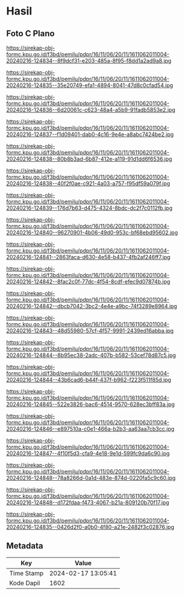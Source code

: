 # Hasil

## Foto C Plano

https://sirekap-obj-formc.kpu.go.id/f3bd/pemilu/pdpr/16/11/06/20/11/1611062011004-20240216-124834--8f9dcf31-e203-485a-8f95-f8dd1a2ad9a8.jpg

https://sirekap-obj-formc.kpu.go.id/f3bd/pemilu/pdpr/16/11/06/20/11/1611062011004-20240216-124835--35e20749-efa1-4894-8041-47d8c0cfad54.jpg

https://sirekap-obj-formc.kpu.go.id/f3bd/pemilu/pdpr/16/11/06/20/11/1611062011004-20240216-124836--6d20061c-c623-48a4-a5b9-91fadb5853e2.jpg

https://sirekap-obj-formc.kpu.go.id/f3bd/pemilu/pdpr/16/11/06/20/11/1611062011004-20240216-124837--f1d09401-dab0-4c16-9e4e-a8abc7424be2.jpg

https://sirekap-obj-formc.kpu.go.id/f3bd/pemilu/pdpr/16/11/06/20/11/1611062011004-20240216-124838--80b8b3ad-6b87-412e-a119-91d1dd6f6536.jpg

https://sirekap-obj-formc.kpu.go.id/f3bd/pemilu/pdpr/16/11/06/20/11/1611062011004-20240216-124838--40f2f0ae-c921-4a03-a757-f95df59a079f.jpg

https://sirekap-obj-formc.kpu.go.id/f3bd/pemilu/pdpr/16/11/06/20/11/1611062011004-20240216-124839--176d7b63-d475-4324-8bdc-dc2f7c0112fb.jpg

https://sirekap-obj-formc.kpu.go.id/f3bd/pemilu/pdpr/16/11/06/20/11/1611062011004-20240216-124840--96270901-4b06-49d0-953c-bf68ebd95602.jpg

https://sirekap-obj-formc.kpu.go.id/f3bd/pemilu/pdpr/16/11/06/20/11/1611062011004-20240216-124841--2863faca-d630-4e58-b437-4fb2af246ff7.jpg

https://sirekap-obj-formc.kpu.go.id/f3bd/pemilu/pdpr/16/11/06/20/11/1611062011004-20240216-124842--8fac2c0f-77dc-4f54-8cdf-efec9d07874b.jpg

https://sirekap-obj-formc.kpu.go.id/f3bd/pemilu/pdpr/16/11/06/20/11/1611062011004-20240216-124842--dbcb7042-3bc2-4e4e-a9bc-74f3289e8964.jpg

https://sirekap-obj-formc.kpu.go.id/f3bd/pemilu/pdpr/16/11/06/20/11/1611062011004-20240216-124843--48d55980-57cf-4f57-9991-2439ed16abba.jpg

https://sirekap-obj-formc.kpu.go.id/f3bd/pemilu/pdpr/16/11/06/20/11/1611062011004-20240216-124844--8b95ec38-2adc-407b-b582-53cef78d87c5.jpg

https://sirekap-obj-formc.kpu.go.id/f3bd/pemilu/pdpr/16/11/06/20/11/1611062011004-20240216-124844--43b6cad6-b44f-437f-b962-f223f511f85d.jpg

https://sirekap-obj-formc.kpu.go.id/f3bd/pemilu/pdpr/16/11/06/20/11/1611062011004-20240216-124845--522e3826-bac6-4514-9570-628ec3bff83a.jpg

https://sirekap-obj-formc.kpu.go.id/f3bd/pemilu/pdpr/16/11/06/20/11/1611062011004-20240216-124846--e897510a-c0e1-466a-b2b3-aa63aa7cb3cc.jpg

https://sirekap-obj-formc.kpu.go.id/f3bd/pemilu/pdpr/16/11/06/20/11/1611062011004-20240216-124847--4f10f5d3-cfa9-4e18-9e1d-599fc9da6c90.jpg

https://sirekap-obj-formc.kpu.go.id/f3bd/pemilu/pdpr/16/11/06/20/11/1611062011004-20240216-124848--78a8266d-0a1d-483e-874d-0220fa5c9c60.jpg

https://sirekap-obj-formc.kpu.go.id/f3bd/pemilu/pdpr/16/11/06/20/11/1611062011004-20240216-124848--d172fdaa-f473-4067-b21a-809120b70f17.jpg

https://sirekap-obj-formc.kpu.go.id/f3bd/pemilu/pdpr/16/11/06/20/11/1611062011004-20240216-124835--0426d2f0-a0b0-4f80-a21e-2482f3c02876.jpg


## Metadata

| Key        | Value               |
| ---------- | ------------------- |
| Time Stamp | 2024-02-17 13:05:41 |
| Kode Dapil | 1602                |



